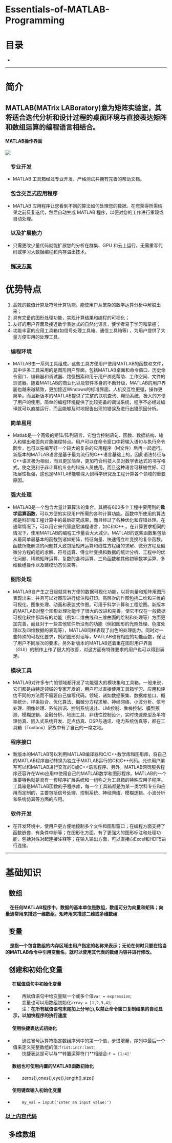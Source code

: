 # Essentials-of-MATLAB-Programming
# 目录
   -
****
# 简介
## MATLAB(MATrix LABoratory)意为矩阵实验室，其将适合迭代分析和设计过程的桌面环境与直接表达矩阵和数组运算的编程语言相结合。
#### MATLAB操作界面
![](https://timgsa.baidu.com/timg?image&quality=80&size=b9999_10000&sec=1566203661752&di=c4e80a42d7d60aa48f78a0812237cf00&imgtype=0&src=http%3A%2F%2Fimg2018.cnblogs.com%2Fblog%2F1729297%2F201907%2F1729297-20190719101319135-1203155136.png)
### &emsp;专业开发
   - MATLAB 工具箱经过专业开发、严格测试并拥有完善的帮助文档。
### &emsp;包含交互式应用程序
   - MATLAB 应用程序让您看到不同的算法如何处理您的数据。在您获得所需结果之前反复迭代，然后自动生成 MATLAB 程序，以便对您的工作进行重现或自动处理。
### &emsp;以及扩展能力
   - 只需更改少量代码就能扩展您的分析在群集、GPU 和云上运行。无需重写代码或学习大数据编程和内存溢出技术。
### &emsp;[解决方案](https://ww2.mathworks.cn/solutions.html?s_tid=gn_sol)
# 优势特点   
1) 高效的数值计算及符号计算功能，能使用户从繁杂的数学运算分析中解脱出来；
2) 具有完备的图形处理功能，实现计算结果和编程的可视化；
3) 友好的用户界面及接近数学表达式的自然化语言，使学者易于学习和掌握；
4) 功能丰富的应用工具箱(如信号处理工具箱、通信工具箱等) ，为用户提供了大量方便实用的处理工具。
### &emsp;编程环境
   - MATLAB由一系列工具组成。这些工具方便用户使用MATLAB的函数和文件，其中许多工具采用的是图形用户界面。包括MATLAB桌面和命令窗口、历史命令窗口、编辑器和调试器、路径搜索和用于用户浏览帮助、工作空间、文件的浏览器。随着MATLAB的商业化以及软件本身的不断升级，MATLAB的用户界面也越来越精致，更加接近Windows的标准界面，人机交互性更强，操作更简单。而且新版本的MATLAB提供了完整的联机查询、帮助系统，极大的方便了用户的使用。简单的编程环境提供了比较完备的调试系统，程序不必经过编译就可以直接运行，而且能够及时地报告出现的错误及进行出错原因分析。
### &emsp;简单易用
   - Matlab是一个高级的矩阵/阵列语言，它包含控制语句、函数、数据结构、输入和输出和面向对象编程特点。用户可以在命令窗口中将输入语句与执行命令同步，也可以先编写好一个较大的复杂的应用程序（M文件）后再一起运行。新版本的MATLAB语言是基于最为流行的C++语言基础上的，因此语法特征与C++语言极为相似，而且更加简单，更加符合科技人员对数学表达式的书写格式。使之更利于非计算机专业的科技人员使用。而且这种语言可移植性好、可拓展性极强，这也是MATLAB能够深入到科学研究及工程计算各个领域的重要原因。
### &emsp;强大处理
   - MATLAB是一个包含大量计算算法的集合。其拥有600多个工程中要用到的**数学运算函数**，可以方便的实现用户所需的各种计算功能。函数中所使用的算法都是科研和工程计算中的最新研究成果，而且经过了各种优化和容错处理。在通常情况下，可以用它来代替底层编程语言，如C和C++ 。在计算要求相同的情况下，使用MATLAB的编程工作量会大大减少。MATLAB的这些函数集包括从最简单最基本的函数到诸如矩阵，特征向量、快速傅立叶变换的复杂函数。函数所能解决的问题其大致包括矩阵运算和线性方程组的求解、微分方程及偏微分方程的组的求解、符号运算、傅立叶变换和数据的统计分析、工程中的优化问题、稀疏矩阵运算、复数的各种运算、三角函数和其他初等数学运算、多维数组操作以及建模动态仿真等。
### &emsp;图形处理
   - MATLAB自产生之日起就具有方便的数据可视化功能，以将向量和矩阵用图形表现出来，并且可以对图形进行标注和打印。高层次的作图包括二维和三维的可视化、图象处理、动画和表达式作图。可用于科学计算和工程绘图。新版本的MATLAB对整个图形处理功能作了很大的改进和完善，使它不仅在一般数据可视化软件都具有的功能（例如二维曲线和三维曲面的绘制和处理等）方面更加完善，而且对于一些其他软件所没有的功能（例如图形的光照处理、色度处理以及四维数据的表现等），MATLAB同样表现了出色的处理能力。同时对一些特殊的可视化要求，例如图形对话等，MATLAB也有相应的功能函数，保证了用户不同层次的要求。另外新版本的MATLAB还着重在图形用户界面（GUI）的制作上作了很大的改善，对这方面有特殊要求的用户也可以得到满足。
### &emsp;模块工具
   - MATLAB对许多专门的领域都开发了功能强大的模块集和工具箱。一般来说，它们都是由特定领域的专家开发的，用户可以直接使用工具箱学习、应用和评估不同的方法而不需要自己编写代码。领域，诸如数据采集、数据库接口、概率统计、样条拟合、优化算法、偏微分方程求解、神经网络、小波分析、信号处理、图像处理、系统辨识、控制系统设计、LMI控制、鲁棒控制、模型预测、模糊逻辑、金融分析、地图工具、非线性控制设计、实时快速原型及半物理仿真、嵌入式系统开发、定点仿真、DSP与通讯、电力系统仿真等，都在工具箱（Toolbox）家族中有了自己的一席之地。
### &emsp;程序接口
   - 新版本的MATLAB可以利用MATLAB编译器和C/C++数学库和图形库，将自己的MATLAB程序自动转换为独立于MATLAB运行的C和C++代码。允许用户编写可以和MATLAB进行交互的C或C++语言程序。另外，MATLAB网页服务程序还容许在Web应用中使用自己的MATLAB数学和图形程序。MATLAB的一个重要特色就是具有一套程序扩展系统和一组称之为工具箱的特殊应用子程序。工具箱是MATLAB函数的子程序库，每一个工具箱都是为某一类学科专业和应用而定制的，主要包括信号处理、控制系统、神经网络、模糊逻辑、小波分析和系统仿真等方面的应用。
### &emsp;软件开发
   - 在开发环境中，使用户更方便地控制多个文件和图形窗口；在编程方面支持了函数嵌套，有条件中断等；在图形化方面，有了更强大的图形标注和处理功能，包括对性对起连接注释等；在输入输出方面，可以直接向Excel和HDF5进行连接。
****
# 基础知识
## &ensp;数组
#### &emsp;在任何MATLAB程序中，数据的基本单位是数组，数组可分为**向量**和**矩阵**；向量通常用来描述一维数组，矩阵用来描述二维或多维数组
## &ensp;变量
#### &emsp;是指一个包含数组的内存区域由用户指定的名称来表示；无论在何时只要在恰当的MATLAB命令中引用变量名，就可以使用其代表的数组内容并进行修改。
## &ensp;创建和初始化变量
#### &emsp;&ensp;在赋值语句中初始化变量
   - &emsp;&emsp;再赋值语句中给变量赋一个或多个值`var = expression`;
   - &emsp;&emsp;变量也可以用数组初始化`array = [1,2,3,4]`;
   - &emsp;&emsp;注：**在所有赋值语句末尾加上分号(;),以禁止命令窗口复制结果的自动显示，以加快程序的执行速度**
#### &emsp;&ensp;使用快捷表达式初始化
   - &emsp;&emsp;通过冒号运算符指定数组序列中的第一个值，步进增量，序列中最后一个值来定义完整数组的值:`frist:incr:last`;
   - &emsp;&emsp;快捷表达是可以与**转置运算符(')**相结合:`f = [1:4]'`
#### &ensp;&emsp;数组也可使用内置的MATLAB函数初始化
   - &emsp;&emsp;zeros(),ones(),eye(),length(),size()
#### &ensp;&emsp;使用键盘输入初始化变量
   - &emsp;&emsp;`my_val = input('Enter an input value:')`
### [以上内容代码]()
## &ensp;多维数组
